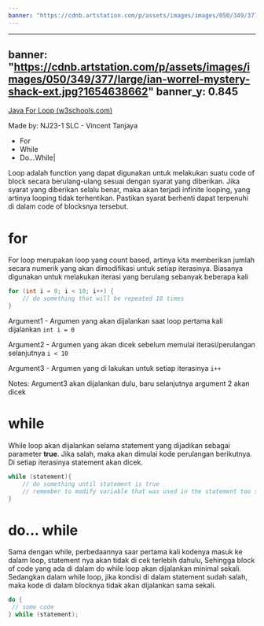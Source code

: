 ```yaml
---
banner: "https://cdnb.artstation.com/p/assets/images/images/050/349/377/large/ian-worrel-mystery-shack-ext.jpg?1654638662"
---
```

---
banner: "https://cdnb.artstation.com/p/assets/images/images/050/349/377/large/ian-worrel-mystery-shack-ext.jpg?1654638662"
banner_y: 0.845
---
[Java For Loop (w3schools.com)](https://www.w3schools.com/java/java_for_loop.asp)

Made by: NJ23-1 SLC - Vincent Tanjaya
- For
- While
- Do...While|

Loop adalah function yang dapat digunakan untuk melakukan suatu code of block secara berulang-ulang sesuai dengan syarat yang diberikan. Jika syarat yang diberikan selalu benar, maka akan terjadi infinite looping, yang artinya looping tidak terhentikan. Pastikan syarat berhenti dapat terpenuhi di dalam code of blocksnya tersebut.

# for
For loop merupakan loop yang count based, artinya kita memberikan jumlah secara numerik yang akan dimodifikasi untuk setiap iterasinya. Biasanya digunakan untuk melakukan iterasi yang berulang sebanyak beberapa kali
``` java
for (int i = 0; i < 10; i++) {
	// do something that will be repeated 10 times
}
```

Argument1 - Argumen yang akan dijalankan saat loop pertama kali dijalankan
`int i = 0`

Argument2 - Argumen yang akan dicek sebelum memulai iterasi/perulangan selanjutnya
`i < 10`

Argument3 - Argumen yang di lakukan untuk setiap iterasinya
`i++`

Notes: Argument3 akan dijalankan dulu, baru selanjutnya argument 2 akan dicek

# while
While loop akan dijalankan selama statement yang dijadikan sebagai parameter **true**. Jika salah, maka akan dimulai kode perulangan berikutnya. Di setiap iterasinya statement akan dicek.
``` java
while (statement){
	// do something until statement is true
	// remember to modify variable that was used in the statement too so the statement is eventually become true and you're not stuck in a loop.
}
```

# do... while
Sama dengan while, perbedaannya saar pertama kali kodenya masuk ke dalam loop, statement nya akan tidak di cek terlebih dahulu, Sehingga block of code yang ada di dalam do while loop akan dijalankan minimal sekali. Sedangkan dalam while loop, jika kondisi di dalam statement sudah salah, maka kode di dalam blocknya tidak akan dijalankan sama sekali. 
``` java
do {
 // some code
} while (statement);
```

